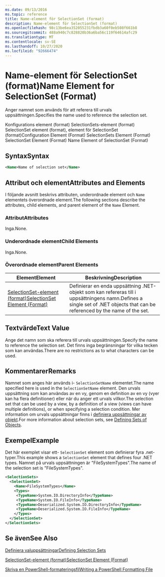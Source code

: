 ```yaml
---
ms.date: 09/13/2016
ms.topic: reference
title: Name-element för SelectionSet (format)
description: Name-element för SelectionSet (format)
ms.openlocfilehash: 98c13be6ea352055231fbdb3a60f0eb508f661b8
ms.sourcegitcommit: 488a940c7c828820b36a6ba56c119f64614afc29
ms.translationtype: MT
ms.contentlocale: sv-SE
ms.lasthandoff: 10/27/2020
ms.locfileid: "92666474"
---
```

# <a name="name-element-for-selectionset-format"></a><span data-ttu-id="be4ed-103">Name-element för SelectionSet (format)</span><span class="sxs-lookup"><span data-stu-id="be4ed-103">Name Element for SelectionSet (Format)</span></span>

<span data-ttu-id="be4ed-104">Anger namnet som används för att referera till urvals uppsättningen.</span><span class="sxs-lookup"><span data-stu-id="be4ed-104">Specifies the name used to reference the selection set.</span></span>

<span data-ttu-id="be4ed-105">Konfigurations element (format) SelectionSets-element (format) SelectionSet element (format), element för SelectionSet (format)</span><span class="sxs-lookup"><span data-stu-id="be4ed-105">Configuration Element (Format) SelectionSets Element (Format) SelectionSet Element (Format) Name Element of SelectionSet (Format)</span></span>

## <a name="syntax"></a><span data-ttu-id="be4ed-106">Syntax</span><span class="sxs-lookup"><span data-stu-id="be4ed-106">Syntax</span></span>

```xml
<Name>Name of selection set</Name>
```

## <a name="attributes-and-elements"></a><span data-ttu-id="be4ed-107">Attribut och element</span><span class="sxs-lookup"><span data-stu-id="be4ed-107">Attributes and Elements</span></span>

<span data-ttu-id="be4ed-108">I följande avsnitt beskrivs attributen, underordnade element och `Name` elementets överordnade element.</span><span class="sxs-lookup"><span data-stu-id="be4ed-108">The following sections describe the attributes, child elements, and parent element of the `Name` Element.</span></span>

### <a name="attributes"></a><span data-ttu-id="be4ed-109">Attribut</span><span class="sxs-lookup"><span data-stu-id="be4ed-109">Attributes</span></span>

<span data-ttu-id="be4ed-110">Inga.</span><span class="sxs-lookup"><span data-stu-id="be4ed-110">None.</span></span>

### <a name="child-elements"></a><span data-ttu-id="be4ed-111">Underordnade element</span><span class="sxs-lookup"><span data-stu-id="be4ed-111">Child Elements</span></span>

<span data-ttu-id="be4ed-112">Inga.</span><span class="sxs-lookup"><span data-stu-id="be4ed-112">None.</span></span>

### <a name="parent-elements"></a><span data-ttu-id="be4ed-113">Överordnade element</span><span class="sxs-lookup"><span data-stu-id="be4ed-113">Parent Elements</span></span>

|<span data-ttu-id="be4ed-114">Element</span><span class="sxs-lookup"><span data-stu-id="be4ed-114">Element</span></span>|<span data-ttu-id="be4ed-115">Beskrivning</span><span class="sxs-lookup"><span data-stu-id="be4ed-115">Description</span></span>|
|-------------|-----------------|
|[<span data-ttu-id="be4ed-116">SelectionSet-element (format)</span><span class="sxs-lookup"><span data-stu-id="be4ed-116">SelectionSet Element (Format)</span></span>](./selectionset-element-format.md)|<span data-ttu-id="be4ed-117">Definierar en enda uppsättning .NET-objekt som kan refereras till i uppsättningens namn.</span><span class="sxs-lookup"><span data-stu-id="be4ed-117">Defines a single set of .NET objects that can be referenced by the name of the set.</span></span>|

## <a name="text-value"></a><span data-ttu-id="be4ed-118">Textvärde</span><span class="sxs-lookup"><span data-stu-id="be4ed-118">Text Value</span></span>

<span data-ttu-id="be4ed-119">Ange det namn som ska referera till urvals uppsättningen.</span><span class="sxs-lookup"><span data-stu-id="be4ed-119">Specify the name to reference the selection set.</span></span> <span data-ttu-id="be4ed-120">Det finns inga begränsningar för vilka tecken som kan användas.</span><span class="sxs-lookup"><span data-stu-id="be4ed-120">There are no restrictions as to what characters can be used.</span></span>

## <a name="remarks"></a><span data-ttu-id="be4ed-121">Kommentarer</span><span class="sxs-lookup"><span data-stu-id="be4ed-121">Remarks</span></span>

<span data-ttu-id="be4ed-122">Namnet som anges här används i- `SelectionSetName` elementet.</span><span class="sxs-lookup"><span data-stu-id="be4ed-122">The name specified here is used in the `SelectionSetName` element.</span></span> <span data-ttu-id="be4ed-123">Den urvals uppsättning som kan användas av en vy, genom en definition av en vy (vyer kan ha flera definitioner) eller när du anger ett urvals villkor.</span><span class="sxs-lookup"><span data-stu-id="be4ed-123">The selection set that can be used by a view, by a definition of a view (views can have multiple definitions), or when specifying a selection condition.</span></span> <span data-ttu-id="be4ed-124">Mer information om urvals uppsättningar finns i [definiera uppsättningar av objekt](./defining-selection-sets.md).</span><span class="sxs-lookup"><span data-stu-id="be4ed-124">For more information about selection sets, see [Defining Sets of Objects](./defining-selection-sets.md).</span></span>

## <a name="example"></a><span data-ttu-id="be4ed-125">Exempel</span><span class="sxs-lookup"><span data-stu-id="be4ed-125">Example</span></span>

<span data-ttu-id="be4ed-126">Det här exemplet visar ett- `SelectionSet` element som definierar fyra .net-typer.</span><span class="sxs-lookup"><span data-stu-id="be4ed-126">This example shows a `SelectionSet` element that defines four .NET types.</span></span> <span data-ttu-id="be4ed-127">Namnet på urvals uppsättningen är "FileSystemTypes".</span><span class="sxs-lookup"><span data-stu-id="be4ed-127">The name of the selection set is "FileSystemTypes".</span></span>

```xml
<SelectionSets>
  <SelectionSet>
    <Name>FileSystemTypes</Name>
    <Types>
     <TypeName>System.IO.DirectoryInfo</TypeName>
     <TypeName>System.IO.FileInfo</TypeName>
     <TypeName>Deserialized.System.IO.DirectoryInfo</TypeName>
     <TypeName>Deserialized.System.IO.FileInfo</TypeName>
    </Types>
  </SelectionSet>
</SelectionSets>
```

## <a name="see-also"></a><span data-ttu-id="be4ed-128">Se även</span><span class="sxs-lookup"><span data-stu-id="be4ed-128">See Also</span></span>

[<span data-ttu-id="be4ed-129">Definiera valuppsättningar</span><span class="sxs-lookup"><span data-stu-id="be4ed-129">Defining Selection Sets</span></span>](./defining-selection-sets.md)

[<span data-ttu-id="be4ed-130">SelectionSet-element (format)</span><span class="sxs-lookup"><span data-stu-id="be4ed-130">SelectionSet Element (Format)</span></span>](./selectionset-element-format.md)

[<span data-ttu-id="be4ed-131">Skriva en PowerShell-formateringsfil</span><span class="sxs-lookup"><span data-stu-id="be4ed-131">Writing a PowerShell Formatting File</span></span>](./writing-a-powershell-formatting-file.md)
